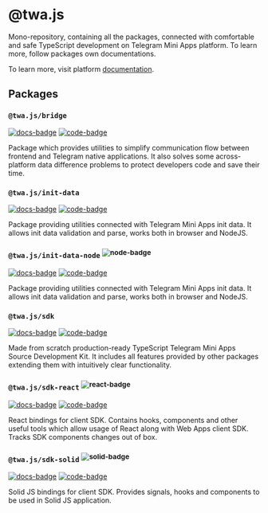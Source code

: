 [code-badge]: https://img.shields.io/badge/source-black?logo=github

[docs-badge]: https://img.shields.io/badge/documentation-blue?logo=gitbook&logoColor=white

[react-badge]: https://img.shields.io/badge/React-244654?logo=react&logoColor=61DAFB

[solid-badge]: https://img.shields.io/badge/Solid-203A59?logo=solid&logoColor=38659F

[node-badge]: https://img.shields.io/badge/Node-1f491f?logo=node.js&logoColor=339933

# @twa.js

Mono-repository, containing all the packages, connected with comfortable and safe TypeScript
development on Telegram Mini Apps platform. To learn more, follow packages own documentations.

To learn more, visit platform [documentation](https://docs.twa.dev).

## Packages

### `@twa.js/bridge`

[bridge-code]: packages/bridge

[bridge-docs]: https://docs.twa.dev/docs/libraries/twa-js-bridge

[![docs-badge]][bridge-docs]
[![code-badge]][bridge-code]

Package which provides utilities to simplify communication flow between frontend and Telegram native
applications. It also solves some across-platform data difference problems to protect developers
code and save their time.

### `@twa.js/init-data`

[init-data-code]: packages/init-data

[init-data-docs]: https://docs.twa.dev/docs/libraries/twa-js-init-data

[![docs-badge]][init-data-docs]
[![code-badge]][init-data-code]

Package providing utilities connected with Telegram Mini Apps init data. It
allows init data validation and parse, works both in browser and NodeJS.

### `@twa.js/init-data-node` <sup>![node-badge]</sup>

[init-data-node-code]: packages/init-data-node

[init-data-node-docs]: https://docs.twa.dev/docs/libraries/twa-js-init-data-node

[![docs-badge]][init-data-node-docs]
[![code-badge]][init-data-node-code]

Package providing utilities connected with Telegram Mini Apps init data. It
allows init data validation and parse, works both in browser and NodeJS.

### `@twa.js/sdk`

[sdk-code]: packages/sdk

[sdk-docs]: https://docs.twa.dev/docs/libraries/twa-js-sdk

[![docs-badge]][sdk-docs]
[![code-badge]][sdk-code]

Made from scratch production-ready TypeScript Telegram Mini Apps Source Development Kit. It includes
all features provided by other packages extending them with intuitively clear functionality.

### `@twa.js/sdk-react` <sup>![react-badge]</sup>

[sdk-react-code]: packages/sdk-react

[sdk-react-docs]: https://docs.twa.dev/docs/libraries/twa-js-sdk-react

[![docs-badge]][sdk-react-docs]
[![code-badge]][sdk-react-code]

React bindings for client SDK. Contains hooks, components and other
useful tools which allow usage of React along with Web Apps client SDK.
Tracks SDK components changes out of box.

### `@twa.js/sdk-solid` <sup>![solid-badge]</sup>

[sdk-solid-code]: packages/sdk-solid

[sdk-solid-docs]: https://docs.twa.dev/docs/libraries/twa-js-sdk-solid

[![docs-badge]][sdk-react-docs]
[![code-badge]][sdk-react-code]

Solid JS bindings for client SDK. Provides signals, hooks and components to be used in Solid JS
application.